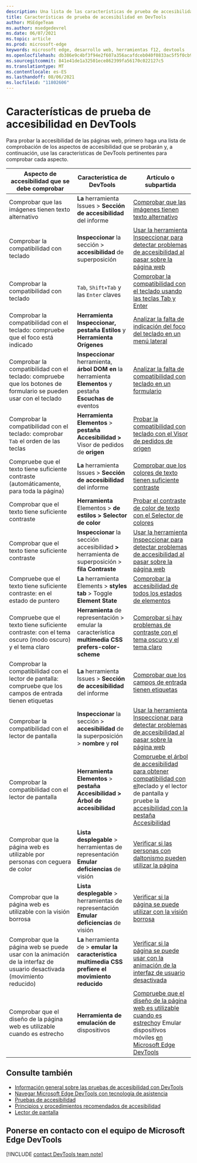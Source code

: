 ```yaml
---
description: Una lista de las características de prueba de accesibilidad en Microsoft Edge DevTools.
title: Características de prueba de accesibilidad en DevTools
author: MSEdgeTeam
ms.author: msedgedevrel
ms.date: 06/07/2021
ms.topic: article
ms.prod: microsoft-edge
keywords: microsoft edge, desarrollo web, herramientas f12, devtools
ms.openlocfilehash: db386e9c4bf3f94e2f607a356acafdceb040f0833ac5f5f0cb9cc2655e5d63c1
ms.sourcegitcommit: 841e41de1a32501ece862399fa56170c022127c5
ms.translationtype: MT
ms.contentlocale: es-ES
ms.lasthandoff: 08/06/2021
ms.locfileid: "11802606"
---
```

# <a name="accessibility-testing-features-in-devtools"></a>Características de prueba de accesibilidad en DevTools

Para probar la accesibilidad de las páginas web, primero haga una lista de comprobación de los aspectos de accesibilidad que se probarán y, a continuación, use las características de DevTools pertinentes para comprobar cada aspecto.

| Aspecto de accesibilidad que se debe comprobar | Característica de DevTools | Artículo o subpartida |
|---|---|---|
| Comprobar que las imágenes tienen texto alternativo | **La** herramienta Issues > **Sección de accesibilidad** del informe | [Comprobar que las imágenes tienen texto alternativo](test-issues-tool.md#verify-that-images-have-alt-text) |
| Comprobar la compatibilidad con teclado | **Inspeccionar** la sección > **accesibilidad** de superposición | [Usar la herramienta Inspeccionar para detectar problemas de accesibilidad al pasar sobre la página web](test-inspect-tool.md) |
| Comprobar la compatibilidad con teclado | `Tab`, `Shift+Tab` y las `Enter` claves | [Comprobar la compatibilidad con el teclado usando las teclas Tab y Enter](test-tab-enter-keys.md) |
| Comprobar la compatibilidad con el teclado: compruebe que el foco está indicado | **Herramienta Inspeccionar,** **pestaña Estilos** y **Herramienta Orígenes** | [Analizar la falta de indicación del foco del teclado en un menú lateral](test-analyze-no-focus-indicator.md) |
| Comprobar la compatibilidad con el teclado: compruebe que los botones de formulario se pueden usar con el teclado | **Inspeccionar** herramienta, **árbol DOM en** la herramienta **Elementos** y pestaña **Escuchas de** eventos | [Analizar la falta de compatibilidad con teclado en un formulario](test-analyze-no-keyboard-support.md) |
| Comprobar la compatibilidad con el teclado: comprobar `Tab` el orden de las teclas | **Herramienta Elementos** > **pestaña Accesibilidad >** Visor de pedidos de **origen** | [Probar la compatibilidad con teclado con el Visor de pedidos de origen](test-tab-key-source-order-viewer.md) |
| Compruebe que el texto tiene suficiente contraste (automáticamente, para toda la página) | **La** herramienta Issues > **Sección de accesibilidad** del informe | [Comprobar que los colores de texto tienen suficiente contraste](test-issues-tool.md#verify-that-text-colors-have-enough-contrast) |
| Comprobar que el texto tiene suficiente contraste | **Herramienta** Elementos > **de estilos >** **Selector de color** | [Probar el contraste de color de texto con el Selector de colores](color-picker.md) |
| Comprobar que el texto tiene suficiente contraste | **Inspeccionar** la sección accesibilidad **>** herramienta de superposición > **fila Contraste** | [Usar la herramienta Inspeccionar para detectar problemas de accesibilidad al pasar sobre la página web](test-inspect-tool.md) |
| Compruebe que el texto tiene suficiente contraste: en el estado de puntero | **La** herramienta Elements > **styles tab** > Toggle **Element State** | [Comprobar la accesibilidad de todos los estados de elementos](test-inspect-states.md) |
| Compruebe que el texto tiene suficiente contraste: con el tema oscuro (modo oscuro) y el tema claro | **Herramienta** de representación > emular la característica **multimedia CSS prefers-color-scheme** | [Comprobar si hay problemas de contraste con el tema oscuro y el tema claro](test-dark-mode.md) |
| Comprobar la compatibilidad con el lector de pantalla: compruebe que los campos de entrada tienen etiquetas | **La** herramienta Issues > **Sección de accesibilidad** del informe | [Comprobar que los campos de entrada tienen etiquetas](test-issues-tool.md#verify-that-input-fields-have-labels) |
| Comprobar la compatibilidad con el lector de pantalla | **Inspeccionar** la sección > **accesibilidad** de la superposición > **nombre** y **rol** | [Usar la herramienta Inspeccionar para detectar problemas de accesibilidad al pasar sobre la página web](test-inspect-tool.md) |
| Comprobar la compatibilidad con el lector de pantalla | **Herramienta Elementos** > **pestaña Accesibilidad >** **Árbol de accesibilidad** | [Compruebe el árbol de accesibilidad para obtener compatibilidad con el](test-accessibility-tree.md)teclado y el lector de pantalla y pruebe la [accesibilidad con la pestaña Accesibilidad](accessibility-tab.md) |
| Comprobar que la página web es utilizable por personas con ceguera de color | **Lista desplegable** > herramientas de representación **Emular deficiencias** de visión | [Verificar si las personas con daltonismo pueden utilizar la página](test-color-blindness.md) |
| Comprobar que la página web es utilizable con la visión borrosa | **Lista desplegable** > herramientas de representación **Emular deficiencias** de visión | [Verificar si la página se puede utilizar con la visión borrosa](test-blurred-vision.md) |
| Comprobar que la página web se puede usar con la animación de la interfaz de usuario desactivada (movimiento reducido) | **La** herramienta de > **emular la característica multimedia CSS prefiere el movimiento reducido** | [Verificar si la página se puede usar con la animación de la interfaz de usuario desactivada](test-reduced-ui-motion.md) |
| Comprobar que el diseño de la página web es utilizable cuando es estrecho | **Herramienta de emulación de** dispositivos | [Compruebe que el diseño de la página web es utilizable cuando es estrecho](accessibility-testing-in-devtools.md#verify-that-the-webpage-layout-is-usable-when-narrow)y Emular dispositivos móviles [en Microsoft Edge DevTools](../device-mode/index.md) |


## <a name="see-also"></a>Consulte también

*   [Información general sobre las pruebas de accesibilidad con DevTools][DevtoolsAccessibilityAccessibilitytestingindevtools]
*   [Navegar Microsoft Edge DevTools con tecnología de asistencia][DevtoolsAccessibilityNavigation]
*   [Pruebas de accesibilidad][DevtoolsAccessibilityTest]
*   [Principios y procedimientos recomendados de accesibilidad][MDNAccessibility]
*   [Lector de pantalla][MDNScreenReader]


## <a name="getting-in-touch-with-the-microsoft-edge-devtools-team"></a>Ponerse en contacto con el equipo de Microsoft Edge DevTools  

[!INCLUDE [contact DevTools team note](../includes/contact-devtools-team-note.md)]  


<!-- links -->  
[DevtoolsAccessibilityTest]: ../../accessibility/test.md "Pruebas de accesibilidad | Microsoft Docs"
[DevtoolsAccessibilityAccessibilitytestingindevtools]: accessibility-testing-in-devtools.md "Información general sobre las pruebas de accesibilidad con DevTools | Microsoft Docs"
[DevtoolsAccessibilityNavigation]: ./navigation.md "Navegue Microsoft Edge DevTools con tecnología de asistencia | Microsoft Docs"  
<!-- external -->
[MDNAccessibility]: https://developer.mozilla.org/docs/Web/Accessibility "Accesibilidad | MDN"  
[MDNScreenReader]: https://developer.mozilla.org/docs/Glossary/Screen_reader "Lector de pantalla | MDN"  
